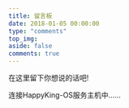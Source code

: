 ```yaml
---
title: 留言板
date: 2018-01-05 00:00:00
type: "comments"
top_img: 
aside: false
comments: true
---
```

在这里留下你想说的话吧!

<div id="barrage-container">
	<div class="loading">连接HappyKing-OS服务主机中......</div>
</div>

<link rel="stylesheet" href="/css/barrage.css" >
<script data-pjax defer type="text/javascript" src="/js/barrage.js"></script>